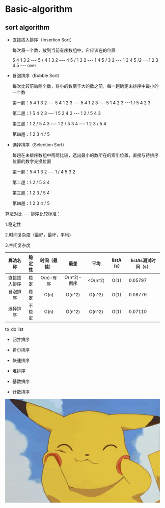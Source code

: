 # Basic-algorithm

## sort algorithm

- 直接插入排序（Insertion Sort）

  每次将一个数，放到当前有序数组中，它应该在的位置

  5 4 1 3 2 --- 5 / 4 1 3 2 --- 4 5 / 1 3 2 --- 1 4 5 / 3 2 --- 1 3 4 5 /2 ---1 2 3 4 5 --- over

  


- 冒泡排序（Bubble Sort）

  每次比较前后两个数，将小的数至于大的数之前，每一趟确定未排序中最小的一个数

  第一趟：5 4 1 3 2 --- 5 4 1 2 3 --- 5 4 1 2 3 --- 5 1 4 2 3 ---1 / 5 4 2 3 

  第二趟：1 5 4 2 3 --- 1 5 2 4 3 --- 1 2 / 5 4 3 

  第三趟：1 2 / 5 4 3 --- 1 2 / 5 3 4 --- 1 2  3 / 5 4 

  第四趟：1 2 3 4 / 5 

  

- 选择排序（Selection Sort）

  每趟在未排序数组中两两比较，选出最小的数所在的索引位置，直接与待排序位置的数字交换位置

  第一趟：5 4 1 3 2 --- 1 / 4 5 3 2 

  第二趟：1 2 / 5 3 4 

  第三趟：1 2 3 / 5 4 

  第四趟：1 2 3 4 / 5

  

算法对比 --- 排序比较标准：

1.稳定性

2.时间复杂度（最好，最坏，平均）

3.空间复杂度

|   算法名称   | 稳定性 | 时间（最佳） | 最差 | 平均 | listA（s） | listAs测试时间（s） |
| :----------: | :----: | :----------------: | :--------: | :--------: | :-------------------------: | --------------------------- |
| 直接插入排序 | 稳定 | O(n)-有序 | O(n^2)-倒序 | <O(n^2) | O(1)             |0.05797|
|   冒泡排序   | 稳定 | O(n) | O(n^2) | O(n^2) | O(1)               |0.08776|
|   选择排序   | 不稳定 | O(n) | O(n^2) | O(n^2) | O(1)               |0.07110|



to_do list

- 归并排序

- 希尔排序
- 快速排序
- 堆排序
- 基数排序
- 计数排序









![image](1.gif)



